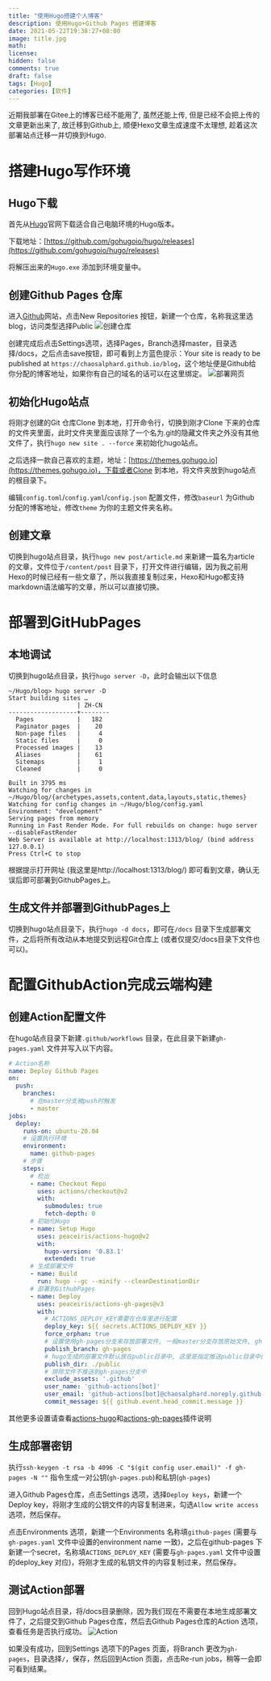 ```yaml
---
title: "使用Hugo搭建个人博客"
description: 使用Hugo+Github Pages 搭建博客
date: 2021-05-22T19:38:27+08:00
image: title.jpg
math:
license:
hidden: false
comments: true
draft: false
tags: [Hugo]
categories: [软件]
---
```


近期我部署在Gitee上的博客已经不能用了, 虽然还能上传, 但是已经不会把上传的文章更新出来了, 故迁移到Github上, 顺便Hexo文章生成速度不太理想, 趁着这次部署站点迁移一并切换到Hugo.

# 搭建Hugo写作环境
## Hugo下载
首先从[Hugo](https://gohugo.io/)官网下载适合自己电脑环境的Hugo版本。

下载地址：[https://github.com/gohugoio/hugo/releases](https://github.com/gohugoio/hugo/releases)

将解压出来的`Hugo.exe` 添加到环境变量中。

## 创建Github Pages 仓库
进入[Github](https://github.com/new)网站，点击New Repositories 按钮，新建一个仓库，名称我这里选blog，访问类型选择Public
![创建仓库](创建仓库.jpg)

创建完成后点击Settings选项，选择Pages，Branch选择master，目录选择/docs，之后点击save按钮，即可看到上方蓝色提示：Your site is ready to be published at `https://chaosalphard.github.io/blog`，这个地址便是Github给你分配的博客地址，如果你有自己的域名的话可以在这里绑定。
![部署网页](部署网页.jpg)

## 初始化Hugo站点
将刚才创建的Git 仓库Clone 到本地，打开命令行，切换到刚才Clone 下来的仓库的文件夹里面，此时文件夹里面应该除了一个名为.git的隐藏文件夹之外没有其他文件了，执行`hugo new site . --force` 来初始化hugo站点。

之后选择一款自己喜欢的主题，地址：[https://themes.gohugo.io](https://themes.gohugo.io)，下载或者Clone 到本地，将文件夹放到hugo站点的根目录下。

编辑`config.toml`/`config.yaml`/`config.json` 配置文件，修改`baseurl` 为Github 分配的博客地址，修改`theme` 为你的主题文件夹名称。

## 创建文章

切换到hugo站点目录，执行`hugo new post/article.md` 来新建一篇名为article 的文章，文件位于`/content/post` 目录下，打开文件进行编辑，因为我之前用Hexo的时候已经有一些文章了，所以我直接复制过来，Hexo和Hugo都支持markdown语法编写的文章，所以可以直接切换。

# 部署到GitHubPages
## 本地调试

切换到hugo站点目录，执行`hugo server -D`，此时会输出以下信息
```text
~/Hugo/blog> hugo server -D
Start building sites …
                   | ZH-CN
-------------------+--------
  Pages            |   182
  Paginator pages  |    20
  Non-page files   |     4
  Static files     |     0
  Processed images |    13
  Aliases          |    61
  Sitemaps         |     1
  Cleaned          |     0

Built in 3795 ms
Watching for changes in ~/Hugo/blog/{archetypes,assets,content,data,layouts,static,themes}
Watching for config changes in ~/Hugo/blog/config.yaml
Environment: "development"
Serving pages from memory
Running in Fast Render Mode. For full rebuilds on change: hugo server --disableFastRender
Web Server is available at http://localhost:1313/blog/ (bind address 127.0.0.1)
Press Ctrl+C to stop
```
根据提示打开网址 (我这里是http://localhost:1313/blog/) 即可看到文章，确认无误后即可部署到GithubPages上。

## 生成文件并部署到GithubPages上

切换到hugo站点目录下，执行`hugo -d docs`，即可在`/docs` 目录下生成部署文件，之后将所有改动从本地提交到远程Git仓库上 (或者仅提交/docs目录下文件也可以)。

# 配置GithubAction完成云端构建
## 创建Action配置文件
在hugo站点目录下新建`.github/workflows` 目录，在此目录下新建`gh-pages.yaml` 文件并写入以下内容。
```yaml
# Action名称
name: Deploy Github Pages
on:
  push:
    branches:
      # 在master分支被push时触发
      - master
jobs:
  deploy:
    runs-on: ubuntu-20.04
    # 设置执行环境
    environment:
      name: github-pages
    # 步骤
    steps:
      # 检出
      - name: Checkout Repo
        uses: actions/checkout@v2
        with:
          submodules: true
          fetch-depth: 0
      # 初始化Hugo
      - name: Setup Hugo
        uses: peaceiris/actions-hugo@v2
        with:
          hugo-version: '0.83.1'
          extended: true
      # 生成部署文件
      - name: Build
        run: hugo --gc --minify --cleanDestinationDir
      # 部署到GithubPages
      - name: Deploy
        uses: peaceiris/actions-gh-pages@v3
        with:
          # ACTIONS_DEPLOY_KEY需要在仓库里进行配置
          deploy_key: ${{ secrets.ACTIONS_DEPLOY_KEY }}
          force_orphan: true
          # 设置使用gh-pages分支来存放部署文件, 一般master分支存放原始文件, gh-pages分支存放部署文件
          publish_branch: gh-pages
          # hugo生成的部署文件默认放在public目录中, 这里是指定推送public目录中的文件到gh-pages分支中
          publish_dir: ./public
          # 排除文件不推送到gh-pages分支中
          exclude_assets: '.github'
          user_name: 'github-actions[bot]'
          user_email: 'github-actions[bot]@chaosalphard.noreply.github.com'
          commit_message: ${{ github.event.head_commit.message }}
```
其他更多设置请查看[actions-hugo](https://github.com/peaceiris/actions-hugo)和[actions-gh-pages](https://github.com/peaceiris/actions-gh-pages)插件说明

## 生成部署密钥
执行`ssh-keygen -t rsa -b 4096 -C "$(git config user.email)" -f gh-pages -N ""` 指令生成一对公钥(`gh-pages.pub`)和私钥(`gh-pages`)

进入Github Pages仓库，点击Settings 选项，选择`Deploy keys`，新建一个Deploy key，将刚才生成的公钥文件的内容复制进来，勾选`Allow write access` 选项，然后保存。

点击Environments 选项，新建一个Environments 名称填`github-pages` (需要与`gh-pages.yaml` 文件中设置的environment name 一致)，之后在github-pages 下新建一个secret，名称填`ACTIONS_DEPLOY_KEY` (需要与`gh-pages.yaml` 文件中设置的deploy_key 对应)，将刚才生成的私钥文件的内容复制过来，然后保存。

## 测试Action部署

回到Hugo站点目录，将/docs目录删除，因为我们现在不需要在本地生成部署文件了，之后提交到Github Pages仓库，然后去Github Pages仓库的Action 选项，查看任务是否执行成功。
![Action](Action.jpg)

如果没有成功，回到Settings 选项下的Pages 页面，将Branch 更改为`gh-pages`，目录选择`/`，保存，然后回到Action 页面，点击Re-run jobs，稍等一会即可看到结果。

